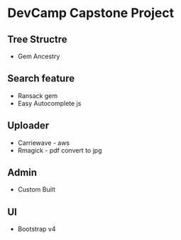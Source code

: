 # DevCamp Capstone Project

## Tree Structre
 - Gem Ancestry

## Search feature
 - Ransack gem
 - Easy Autocomplete js

## Uploader
 - Carriewave - aws
 - Rmagick - pdf convert to jpg

## Admin
 - Custom Built

## UI
 - Bootstrap v4
